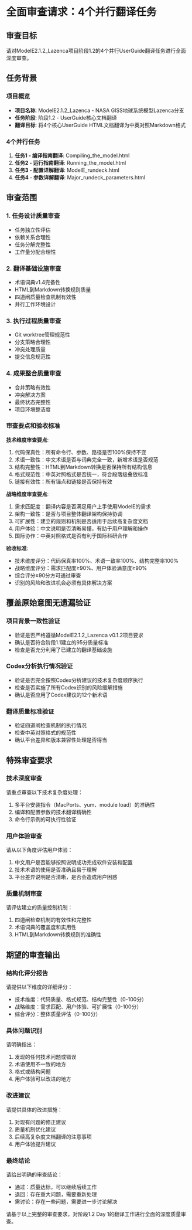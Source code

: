 # 全面审查请求：4个并行翻译任务

## 审查目标

请对ModelE2.1.2_Lazenca项目阶段1.2的4个并行UserGuide翻译任务进行全面深度审查。

## 任务背景

### 项目概览
- **项目名称**: ModelE2.1.2_Lazenca - NASA GISS地球系统模型Lazenca分支
- **任务阶段**: 阶段1.2 - UserGuide核心文档翻译
- **翻译目标**: 将4个核心UserGuide HTML文档翻译为中英对照Markdown格式

### 4个并行任务
1. **任务1 - 编译指南翻译**: Compiling_the_model.html
2. **任务2 - 运行指南翻译**: Running_the_model.html
3. **任务3 - 配置详解翻译**: ModelE_rundeck.html
4. **任务4 - 参数详解翻译**: Major_rundeck_parameters.html

## 审查范围

### 1. 任务设计质量审查
- 任务独立性评估
- 依赖关系合理性
- 任务分解完整性
- 工作量分配合理性

### 2. 翻译基础设施审查
- 术语词典v1.4完备性
- HTML到Markdown转换规则质量
- 四道闸质量检查机制有效性
- 并行工作环境设计

### 3. 执行过程质量审查
- Git worktree管理规范性
- 分支策略合理性
- 冲突处理质量
- 提交信息规范性

### 4. 成果整合质量审查
- 合并策略有效性
- 冲突解决方案
- 最终状态完整性
- 项目环境整洁度

### 审查要点和验收标准
**技术维度审查要点**:
1. 代码保真性：所有命令行、参数、路径是否100%保持不变
2. 术语一致性：中文术语是否与词典完全一致，新增术语是否规范
3. 结构完整性：HTML到Markdown转换是否保持所有结构信息
4. 格式规范性：中英对照格式是否统一，符合段落级叠放标准
5. 链接有效性：所有锚点和链接是否保持有效

**战略维度审查要点**:
1. 需求匹配度：翻译内容是否满足用户上手使用ModelE的需求
2. 架构一致性：是否与项目整体翻译架构保持协调
3. 可扩展性：建立的规则和机制是否适用于后续高复杂度文档
4. 用户体验：中文说明是否清晰易懂，有助于用户理解和操作
5. 国际协作：中英对照格式是否有利于国际科研合作

**验收标准**:
- 技术维度评分：代码保真率100%、术语一致率100%、结构完整率100%
- 战略维度评分：需求匹配度≥90%、用户体验满意度≥90%
- 综合评分≥90分方可通过审查
- 识别的风险和改进机会必须有具体解决方案

## 覆盖原始意图无遗漏验证

### 项目背景一致性验证
- 验证是否严格遵循ModelE2.1.2_Lazenca v0.1.2项目要求
- 确认是否符合阶段1.1建立的95分质量标准
- 检查是否充分利用了已建立的翻译基础设施

### Codex分析执行情况验证
- 验证是否完全按照Codex分析建议的技术复杂度顺序执行
- 检查是否实施了所有Codex识别的风险缓解措施
- 确认是否应用了Codex建议的12个新术语

### 翻译质量标准验证
- 验证四道闸检查机制的执行情况
- 检查中英对照格式的规范性
- 确认平台差异和版本兼容性处理是否得当

## 特殊审查要求

### 技术深度审查
请重点审查以下技术复杂度处理：
1. 多平台安装指令（MacPorts、yum、module load）的准确性
2. 编译和配置参数的技术翻译精确性
3. 命令行示例的可执行性验证

### 用户体验审查
请从以下角度评估用户体验：
1. 中文用户是否能够按照说明成功完成软件安装和配置
2. 技术术语的使用是否准确且易于理解
3. 平台差异说明是否清晰，是否会造成用户困惑

### 质量机制审查
请评估建立的质量控制机制：
1. 四道闸检查机制的有效性和完整性
2. 术语词典的覆盖度和实用性
3. HTML到Markdown转换规则的准确性

## 期望的审查输出

### 结构化评分报告
请提供以下维度的详细评分：
- 技术维度：代码质量、格式规范、结构完整性（0-100分）
- 战略维度：需求匹配、用户体验、可扩展性（0-100分）
- 综合评分：整体质量评估（0-100分）

### 具体问题识别
请明确指出：
1. 发现的任何技术问题或错误
2. 术语使用不一致的地方
3. 格式或结构问题
4. 用户体验可以改进的地方

### 改进建议
请提供具体的改进措施：
1. 对现有问题的修正建议
2. 质量机制优化建议
3. 后续高复杂度文档翻译的注意事项
4. 用户体验提升建议

### 最终结论
请给出明确的审查结论：
- 通过：质量达标，可以继续后续工作
- 退回：存在重大问题，需要重新处理
- 需讨论：存在一些问题，需要进一步讨论解决

请基于以上完整的审查要求，对阶段1.2 Day 1的翻译工作进行全面的深度质量审查。